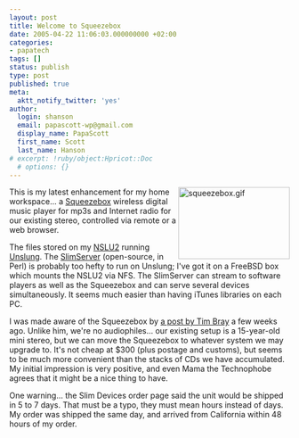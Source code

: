 ```yaml
---
layout: post
title: Welcome to Squeezebox
date: 2005-04-22 11:06:03.000000000 +02:00
categories:
- papatech
tags: []
status: publish
type: post
published: true
meta:
  aktt_notify_twitter: 'yes'
author:
  login: shanson
  email: papascott-wp@gmail.com
  display_name: PapaScott
  first_name: Scott
  last_name: Hanson
# excerpt: !ruby/object:Hpricot::Doc
  # options: {}
---
```

<p><img src="http://www.papascott.de/wordpress/wp-content/uploads/2005/04/squeezebox.gif" border="0" height="129" width="200" alt="squeezebox.gif" align="right" />This is my latest enhancement for my home workspace... a <a href="http://slimdevices.com/">Squeezebox</a> wireless digital music player for mp3s and Internet radio for our existing stereo, controlled via remote or a web browser.</p>
<p>The files stored on my <a href="http://www.papascott.de/archives/2005/01/18/linux-mini/">NSLU2</a> running <a href="http://www.nslu2-linux.org/wiki/Unslung/HomePage">Unslung</a>. The <a href="http://www.slimdevices.com/su_downloads.html">SlimServer</a> (open-source, in Perl) is probably too hefty to run on Unslung; I've got it on a FreeBSD box which mounts the NSLU2 via NFS. The SlimServer can stream to software players as well as the Squeezebox and can serve several devices simultaneously. It seems much easier than having iTunes libraries on each PC. </p>
<p>I was made aware of the Squeezebox by <a href="http://www.tbray.org/ongoing/When/200x/2005/03/12/USB-DAC">a post by Tim Bray</a> a few weeks ago. Unlike him, we're no audiophiles... our existing setup is a 15-year-old mini stereo, but we can move the Squeezebox to whatever system we may upgrade to. It's not cheap at $300 (plus postage and customs), but seems to be much more convenient than the stacks of CDs we have accumulated. My initial impression is very positive, and even Mama the Technophobe agrees that it might be a nice thing to have.</p>
<p>One warning... the Slim Devices order page said the unit would be shipped in 5 to 7 days. That must be a typo, they must mean hours instead of days. My order was shipped the same day, and arrived from California within 48 hours of my order.</p>
